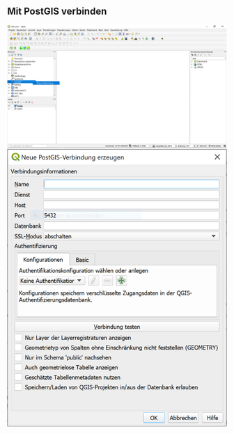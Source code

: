 ## Mit PostGIS verbinden

![alt text](https://github.com/kratum/open_geodata_nrw/raw/master/images/04_01.PNG "Logo Title Text 1")
![alt text](https://github.com/kratum/open_geodata_nrw/raw/master/images/04_02.PNG "Logo Title Text 1")

